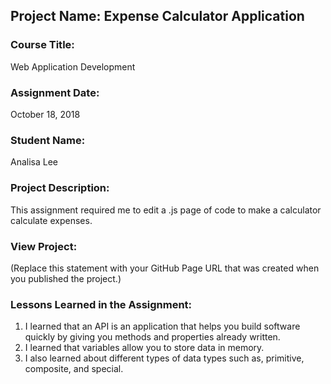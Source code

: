 ## Project Name:  Expense Calculator Application

### Course Title:
Web Application Development

### Assignment Date:  
October 18, 2018

### Student Name:  
Analisa Lee

### Project Description:
This assignment required me to edit a .js page of code to make a calculator calculate expenses.

### View Project:
(Replace this statement with your GitHub Page URL that was created when you 
 published the project.)

### Lessons Learned in the Assignment:
1. I learned that an API is an application that helps you build software quickly by giving you methods and properties already written.
2. I learned that variables allow you to store data in memory.
3. I also learned about different types of data types such as, primitive, composite, and special.



